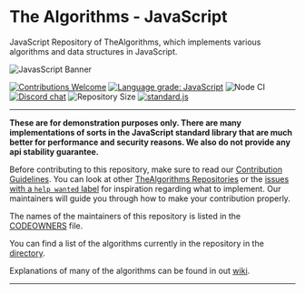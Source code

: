 # The Algorithms - JavaScript

JavaScript Repository of TheAlgorithms, which implements various algorithms and data structures in JavaScript.

![JavasScript Banner](https://user-images.githubusercontent.com/68542775/167072911-dc31eac8-6885-4a05-9c25-279ecce22a79.png)

[![Contributions Welcome](https://img.shields.io/static/v1.svg?label=Contributions&message=Welcome&color=0059b3&style=flat-square)](CONTRIBUTING.md)
[![Language grade: JavaScript](https://img.shields.io/lgtm/grade/javascript/g/TheAlgorithms/Javascript.svg?logo=lgtm&logoWidth=18&style=flat-square)](lgtm)
![Node CI](https://github.com/TheAlgorithms/Javascript/workflows/Node%20CI/badge.svg)
[![Discord chat](https://img.shields.io/discord/808045925556682782.svg?logo=discord&colorB=7289DA&style=flat-square)](discord-server)
![Repository Size](https://img.shields.io/github/repo-size/TheAlgorithms/Javascript.svg?label=Repo%20size&style=flat-square)
[![standard.js](https://img.shields.io/badge/code%20style-standardjs-%23f3df49)](standard-js)

<hr>

**These are for demonstration purposes only. There are many implementations of sorts in the JavaScript standard library
that are much better for performance and security reasons. We also do not provide any api stability guarantee.**

Before contributing to this repository, make sure to read our [Contribution Guidelines](CONTRIBUTING.md). You can look
at other [TheAlgorithms Repositories](repositories) or the [issues with a
`help wanted` label](help-wanted) for inspiration regarding what to implement. Our maintainers will guide you through
how to make your contribution properly.

The names of the maintainers of this repository is listed in the [CODEOWNERS](.github/CODEOWNERS) file.

You can find a list of the algorithms currently in the repository in the [directory](DIRECTORY.md).

Explanations of many of the algorithms can be found in out [wiki](explanation).

<hr>

[lgtm]: https://lgtm.com/projects/g/TheAlgorithms/Javascript/context:javascript
[discord-server]: https://discord.gg/c7MnfGFGa6
[standard-js]: https://standardjs.com/

[repositories]: https://github.com/TheAlgorithms
[help-wanted]: https://github.com/TheAlgorithms/JavaScript/issues?q=is%3Aopen+is%3Aissue+label%3A%22help+wanted%22
[explanation]: https://github.com/TheAlgorithms/JavaScript/wiki

